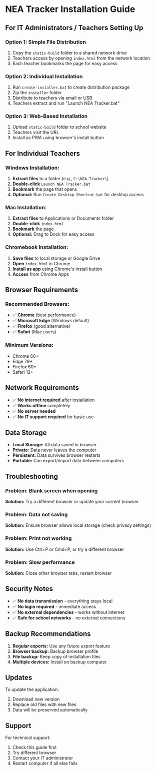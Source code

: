 # NEA Tracker Installation Guide

## For IT Administrators / Teachers Setting Up

### Option 1: Simple File Distribution
1. Copy the `static-build` folder to a shared network drive
2. Teachers access by opening `index.html` from the network location
3. Each teacher bookmarks the page for easy access

### Option 2: Individual Installation
1. Run `create-installer.bat` to create distribution package
2. Zip the `installer` folder
3. Distribute to teachers via email or USB
4. Teachers extract and run "Launch NEA Tracker.bat"

### Option 3: Web-Based Installation
1. Upload `static-build` folder to school website
2. Teachers visit the URL
3. Install as PWA using browser's install button

## For Individual Teachers

### Windows Installation:
1. **Extract files** to a folder (e.g., `C:\NEA-Tracker\`)
2. **Double-click** `Launch NEA Tracker.bat`
3. **Bookmark** the page that opens
4. **Optional:** Run `Create Desktop Shortcut.bat` for desktop access

### Mac Installation:
1. **Extract files** to Applications or Documents folder
2. **Double-click** `index.html`
3. **Bookmark** the page
4. **Optional:** Drag to Dock for easy access

### Chromebook Installation:
1. **Save files** to local storage or Google Drive
2. **Open** `index.html` in Chrome
3. **Install as app** using Chrome's install button
4. **Access** from Chrome Apps

## Browser Requirements

### Recommended Browsers:
- ✅ **Chrome** (best performance)
- ✅ **Microsoft Edge** (Windows default)
- ✅ **Firefox** (good alternative)
- ✅ **Safari** (Mac users)

### Minimum Versions:
- Chrome 60+
- Edge 79+
- Firefox 60+
- Safari 12+

## Network Requirements

- ✅ **No internet required** after installation
- ✅ **Works offline** completely
- ✅ **No server needed**
- ✅ **No IT support required** for basic use

## Data Storage

- **Local Storage:** All data saved in browser
- **Private:** Data never leaves the computer
- **Persistent:** Data survives browser restarts
- **Portable:** Can export/import data between computers

## Troubleshooting

### Problem: Blank screen when opening
**Solution:** Try a different browser or update your current browser

### Problem: Data not saving
**Solution:** Ensure browser allows local storage (check privacy settings)

### Problem: Print not working
**Solution:** Use Ctrl+P or Cmd+P, or try a different browser

### Problem: Slow performance
**Solution:** Close other browser tabs, restart browser

## Security Notes

- ✅ **No data transmission** - everything stays local
- ✅ **No login required** - immediate access
- ✅ **No external dependencies** - works without internet
- ✅ **Safe for school networks** - no external connections

## Backup Recommendations

1. **Regular exports:** Use any future export feature
2. **Browser backup:** Backup browser profile
3. **File backup:** Keep copy of installation files
4. **Multiple devices:** Install on backup computer

## Updates

To update the application:
1. Download new version
2. Replace old files with new files
3. Data will be preserved automatically

## Support

For technical support:
1. Check this guide first
2. Try different browser
3. Contact your IT administrator
4. Restart computer if all else fails
